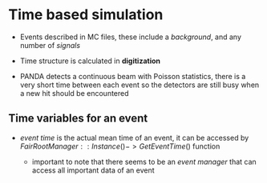 # Time based simulation

* Events described in MC files, these include a *background*, and any number of *signals*

* Time structure is calculated in **digitization**

* PANDA detects a continuous beam with Poisson statistics, there is a very short time between each event so the detectors are still busy when a new hit should be encountered

## Time variables for an event

* *event time* is the actual mean time of an event, it can be accessed by $FairRootManager::Instance()->GetEventTime()$ function

  * important to note that there seems to be an *event manager* that can access all important data of an event
